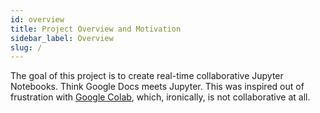 ```yaml
---
id: overview
title: Project Overview and Motivation
sidebar_label: Overview
slug: /
---
```


The goal of this project is to create real-time collaborative Jupyter Notebooks. Think Google Docs meets Jupyter.
This was inspired out of frustration with [Google Colab](colab.research.google.com), which, ironically, is not collaborative
at all. 